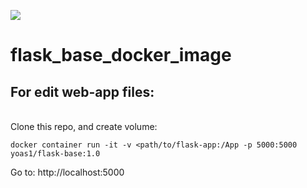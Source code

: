 ![](https://visitor-badge.glitch.me/badge?page_id=Yoas1.flask_base_docker_image)</br>

# flask_base_docker_image

## For edit web-app files:
</br>
Clone this repo, and create volume:</br>

```
docker container run -it -v <path/to/flask-app:/App -p 5000:5000 yoas1/flask-base:1.0
```


Go to: http://localhost:5000
